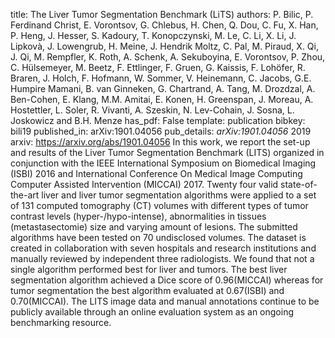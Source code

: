 title: The Liver Tumor Segmentation Benchmark (LiTS)
authors: P. Bilic, P. Ferdinand Christ, E. Vorontsov, G. Chlebus, H. Chen, Q. Dou, C. Fu, X. Han, P. Heng, J. Hesser, S. Kadoury, T. Konopczynski, M. Le, C. Li, X. Li, J. Lipkovà, J. Lowengrub, H. Meine, J. Hendrik Moltz, C. Pal, M. Piraud, X. Qi, J. Qi, M. Rempfler, K. Roth, A. Schenk, A. Sekuboyina, E. Vorontsov, P. Zhou, C. Hülsemeyer, M. Beetz, F. Ettlinger, F. Gruen, G. Kaissis, F. Lohöfer, R. Braren, J. Holch, F. Hofmann, W. Sommer, V. Heinemann, C. Jacobs, G.E. Humpire Mamani, B. van Ginneken, G. Chartrand, A. Tang, M. Drozdzal, A. Ben-Cohen, E. Klang, M.M. Amitai, E. Konen, H. Greenspan, J. Moreau, A. Hostettler, L. Soler, R. Vivanti, A. Szeskin, N. Lev-Cohain, J. Sosna, L. Joskowicz and B.H. Menze
has_pdf: False
template: publication
bibkey: bili19
published_in: arXiv:1901.04056
pub_details: <i>arXiv:1901.04056</i> 2019
arxiv: https://arxiv.org/abs/1901.04056
In this work, we report the set-up and results of the Liver Tumor Segmentation Benchmark (LITS) organized in conjunction with the IEEE International Symposium on Biomedical Imaging (ISBI) 2016 and International Conference On Medical Image Computing Computer Assisted Intervention (MICCAI) 2017. Twenty four valid state-of-the-art liver and liver tumor segmentation algorithms were applied to a set of 131 computed tomography (CT) volumes with different types of tumor contrast levels (hyper-/hypo-intense), abnormalities in tissues (metastasectomie) size and varying amount of lesions. The submitted algorithms have been tested on 70 undisclosed volumes. The dataset is created in collaboration with seven hospitals and research institutions and manually reviewed by independent three radiologists. We found that not a single algorithm performed best for liver and tumors. The best liver segmentation algorithm achieved a Dice score of 0.96(MICCAI) whereas for tumor segmentation the best algorithm evaluated at 0.67(ISBI) and 0.70(MICCAI). The LITS image data and manual annotations continue to be publicly available through an online evaluation system as an ongoing benchmarking resource.

